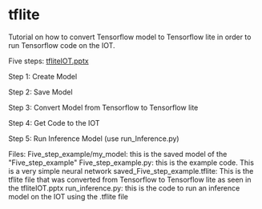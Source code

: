 # tflite
Tutorial on how to convert Tensorflow model to Tensorflow lite in order to run Tensorflow code on the IOT.

Five steps: [tfliteIOT.pptx](https://github.com/ArijanaBohr/tflite/files/8524561/tfliteIOT.pptx)

Step 1: Create Model

Step 2: Save Model

Step 3: Convert Model from Tensorflow to Tensorflow lite

Step 4: Get Code to the IOT

Step 5: Run Inference Model (use run_Inference.py)


Files:
Five_step_example/my_model: this is the saved model of the "Five_step_example"
Five_step_example.py: this is the example code. This is a very simple neural network
saved_Five_step_example.tflite: This is the tflite file that was converted from Tensorflow to Tensorflow lite as seen in the tfliteIOT.pptx
run_inference.py: this is the code to run an inference model on the IOT using the .tflite file


